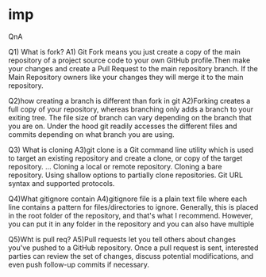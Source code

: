 # imp
QnA

Q1) What is fork?
A1) Git Fork means you just create a copy of the main repository of a project source code to your own GitHub profile.Then make your changes and create a Pull Request to the main repository branch. If the Main Repository owners like your changes they will merge it to the main repository.

Q2)how creating a branch is different than fork in git
A2)Forking creates a full copy of your repository, whereas branching only adds a branch to your exiting tree. The file size of branch can vary depending on the branch that you are on. Under the hood git readily accesses the different files and commits depending on what branch you are using.

Q3) What is cloning
A3)git clone is a Git command line utility which is used to target an existing repository and create a clone, or copy of the target repository. ... Cloning a local or remote repository. Cloning a bare repository. Using shallow options to partially clone repositories. Git URL syntax and supported protocols.

Q4)What gitignore contain
A4)gitignore file is a plain text file where each line contains a pattern for files/directories to ignore. Generally, this is placed in the root folder of the repository, and that's what I recommend. However, you can put it in any folder in the repository and you can also have multiple 

Q5)Wht is pull req?
A5)Pull requests let you tell others about changes you've pushed to a GitHub repository. Once a pull request is sent, interested parties can review the set of changes, discuss potential modifications, and even push follow-up commits if necessary.
